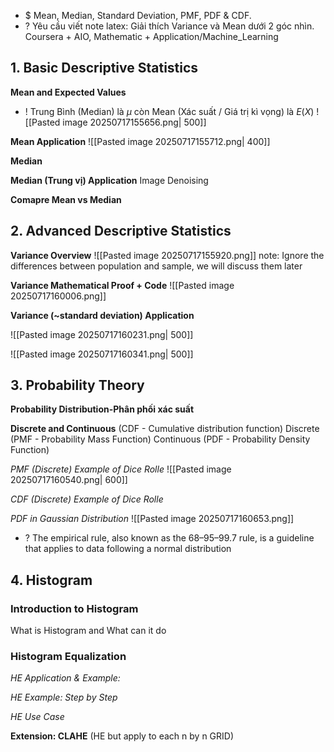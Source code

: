 + $ Mean, Median, Standard Deviation, PMF, PDF & CDF.
+ ? Yêu cầu viết note latex: Giải thích Variance và Mean dưới 2 góc nhìn. Coursera + AIO, Mathematic + Application/Machine_Learning


## 1. Basic Descriptive Statistics
**Mean and Expected Values**
+ ! Trung Bình (Median) là $\mu$ còn Mean (Xác suất / Giá trị kì vọng) là $E(X)$
![[Pasted image 20250717155656.png| 500]]

**Mean Application**
![[Pasted image 20250717155712.png| 400]]

**Median**



**Median (Trung vị) Application**
Image Denoising 


**Comapre Mean vs Median**


## 2. Advanced Descriptive Statistics
**Variance Overview**
![[Pasted image 20250717155920.png]]
note: Ignore the differences between population and sample, we will discuss them later

**Variance Mathematical Proof + Code**
![[Pasted image 20250717160006.png]]


**Variance (~standard deviation) Application**

![[Pasted image 20250717160231.png| 500]]

![[Pasted image 20250717160341.png| 500]]

## 3. Probability Theory
**Probability Distribution-Phân phối xác suất**

**Discrete and Continuous** (CDF - Cumulative distribution function) 
	Discrete (PMF - Probability Mass Function) 
	Continuous (PDF - Probability Density Function)

*PMF (Discrete) Example of Dice Rolle* 
![[Pasted image 20250717160540.png| 600]]

*CDF (Discrete) Example of Dice Rolle* 



*PDF in Gaussian Distribution*
![[Pasted image 20250717160653.png]]
+ ? The empirical rule, also known as the 68–95–99.7 rule, is a guideline that applies to data following a normal distribution

## 4. Histogram

### Introduction to Histogram
What is Histogram and What can it do 

### Histogram Equalization
*HE Application & Example:*

*HE Example: Step by Step*

*HE Use Case*

**Extension: CLAHE** (HE but apply to each n by n GRID)